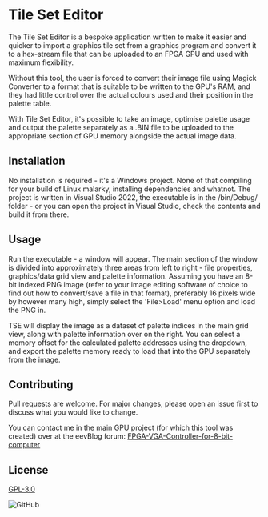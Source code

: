 # Tile Set Editor

The Tile Set Editor is a bespoke application written to make it easier and quicker to import a graphics tile set from a graphics program and convert it to a hex-stream file that can be uploaded to an FPGA GPU and used with maximum flexibility.

Without this tool, the user is forced to convert their image file using Magick Converter to a format that is suitable to be written to the GPU's RAM, and they had little control over the actual colours used and their position in the palette table.

With Tile Set Editor, it's possible to take an image, optimise palette usage and output the palette separately as a .BIN file to be uploaded to the appropriate section of GPU memory alongside the actual image data.

## Installation

No installation is required - it's a Windows project.  None of that compiling for your build of Linux malarky, installing dependencies and whatnot.  The project is written in Visual Studio 2022, the executable is in the /bin/Debug/ folder - or you can open the project in Visual Studio, check the contents and build it from there.

## Usage

Run the executable - a window will appear.  The main section of the window is divided into approximately three areas from left to right - file properties, graphics/data grid view and palette information.  Assuming you have an 8-bit indexed PNG image (refer to your image editing software of choice to find out how to convert/save a file in that format), preferably 16 pixels wide by however many high, simply select the 'File>Load' menu option and load the PNG in.

TSE will display the image as a dataset of palette indices in the main grid view, along with palette information over on the right.  You can select a memory offset for the calculated palette addresses using the dropdown, and export the palette memory ready to load that into the GPU separately from the image.

## Contributing
Pull requests are welcome. For major changes, please open an issue first to discuss what you would like to change.

You can contact me in the main GPU project (for which this tool was created) over at the eevBlog forum: [FPGA-VGA-Controller-for-8-bit-computer](https://www.eevblog.com/forum/fpga/fpga-vga-controller-for-8-bit-computer/new/#new)

## License
[GPL-3.0](https://choosealicense.com/licenses/gpl-3.0/)

![GitHub](https://img.shields.io/github/license/nockieboy/TileSet_Editor?style=plastic)
